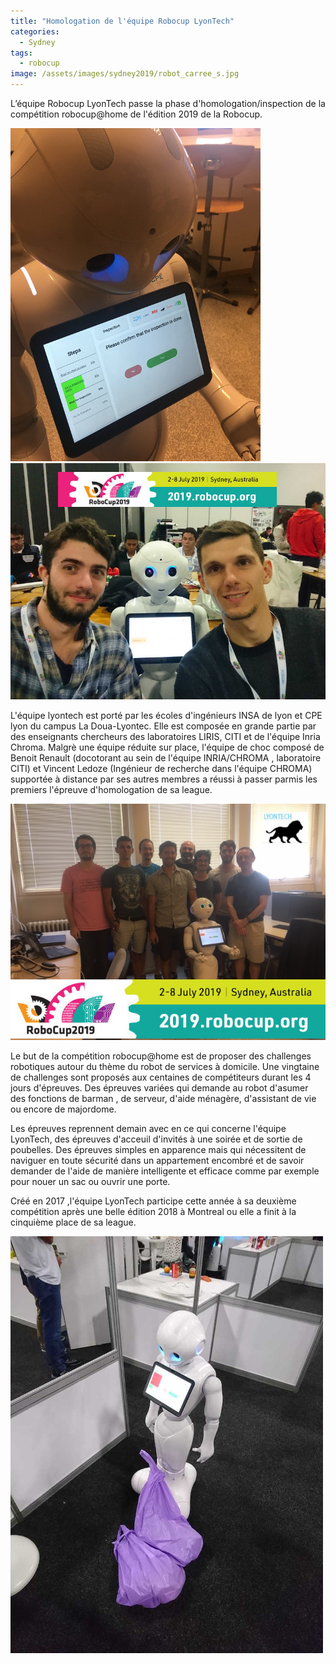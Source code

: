 ```yaml
---
title: "Homologation de l'équipe Robocup LyonTech"
categories:
  - Sydney
tags:
  - robocup
image: /assets/images/sydney2019/robot_carree_s.jpg
---
```



L’équipe Robocup LyonTech passe la phase d'homologation/inspection de la compétition  robocup@home de l'édition 2019 de la Robocup.


![robot](/assets/images/sydney2019/robot.jpg)
![reduce but efficient team present at sydney](/assets/images/sydney2019/benoit_vincent_s.jpg)


L'équipe lyontech  est porté par  les écoles d'ingénieurs  INSA de lyon et  CPE lyon du campus La Doua-Lyontec. Elle est composée en grande partie par des enseignants chercheurs  des laboratoires LIRIS, CITI et de l'équipe Inria Chroma.
Malgrè une équipe réduite sur place, l'équipe de choc composé de Benoit Renault (docotorant au sein de l'équipe INRIA/CHROMA , laboratoire CITI) et Vincent Ledoze (Ingénieur de recherche dans l'équipe CHROMA) supportée à distance par ses autres membres a réussi à passer parmis les premiers l'épreuve d'homologation de sa league.

![team](/assets/images/sydney2019/team_part.jpg)


Le but de la compétition robocup@home est de proposer des challenges robotiques autour du thème du robot de services à domicile. Une vingtaine de challenges sont proposés aux centaines de compétiteurs durant les 4 jours d'épreuves. Des épreuves variées qui demande au robot  d'asumer des fonctions de barman ,  de serveur, d'aide ménagère, d'assistant de vie ou encore de  majordome.

Les épreuves reprennent demain avec en ce qui concerne l'équipe LyonTech, des épreuves d'acceuil d'invités à une soirée et de sortie de poubelles. Des épreuves simples en apparence mais qui nécessitent de naviguer en toute sécurité dans un appartement encombré et de savoir demander de l'aide de manière intelligente et efficace comme par exemple pour nouer un sac ou ouvrir une porte. 

Créé en 2017 ,l'équipe LyonTech participe cette année à sa deuxième compétition après une belle édition 2018 à Montreal ou elle a finit à la cinquième place de sa league.

![garbage](/assets/images/sydney2019/garbage_s.jpg)

<!--[garbage](/assets/images/sydney2019/poster.jpg) texte en commentaire -->
